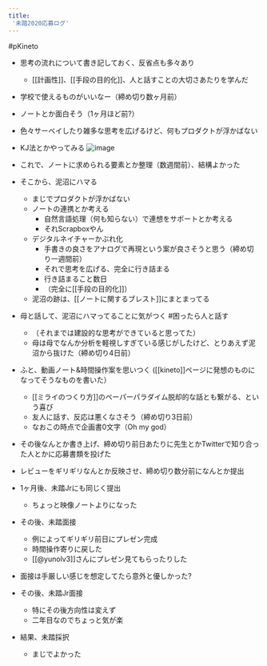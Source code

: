 ```yaml
---
title:
 '未踏2020応募ログ'
---
```


#pKineto

- 思考の流れについて書き記しておく、反省点も多々あり
    - [[計画性]]、[[手段の目的化]]、人と話すことの大切さあたりを学んだ


- 学校で使えるものがいいなー（締め切り数ヶ月前）
- ノートとか面白そう（1ヶ月ほど前?）
- 色々サーベイしたり雑多な思考を広げるけど、何もプロダクトが浮かばない
- KJ法とかやってみる
![image](https://gyazo.com/310147940726ec35e3700c973b8861a3/thumb/1000)
- これで、ノートに求められる要素とか整理（数週間前）、結構よかった
- そこから、泥沼にハマる
    - まじでプロダクトが浮かばない
    - ノートの連携とか考える
        - 自然言語処理（何も知らない）で連想をサポートとか考える
        - それScrapboxやん
    - デジタルネイチャーかぶれ化
        - 手書きの良さをアナログで再現という案が良さそうと思う（締め切り一週間前）
        - それで思考を広げる、完全に行き詰まる
        - 行き詰まること数日
        - （完全に[[手段の目的化]]）
    - 泥沼の跡は、[[ノートに関するブレスト]]にまとまってる
- 母と話して、泥沼にハマってることに気がつく #困ったら人と話す
    - （それまでは建設的な思考ができていると思ってた）
    - 母は母でなんか分析を軽視しすぎている感じがしたけど、とりあえず泥沼から抜けた（締め切り4日前）
- ふと、動画ノート&時間操作案を思いつく ([[kineto]]ページに発想のものになってそうなものを書いた）
    - [[ミライのつくり方]]のペーパーパラダイム脱却的な話とも繋がる、という喜び
    - 友人に話す、反応は悪くなさそう（締め切り3日前）
    - なおこの時点で企画書0文字（Oh my god）

- その後なんとか書き上げ、締め切り前日あたりに先生とかTwitterで知り合った人とかに応募書類を投げた
- レビューをギリギリなんとか反映させ、締め切り数分前になんとか提出

- 1ヶ月後、未踏Jrにも同じく提出
    - ちょっと映像ノートよりになった

- その後、未踏面接
    - 例によってギリギリ前日にプレゼン完成
    - 時間操作寄りに戻した
    - [[@yunolv3]]さんにプレゼン見てもらったりした
- 面接は手厳しい感じを想定してたら意外と優しかった?

- その後、未踏Jr面接
    - 特にその後方向性は変えず
    - 二年目なのでちょっと気が楽

- 結果、未踏採択
    - まじでよかった